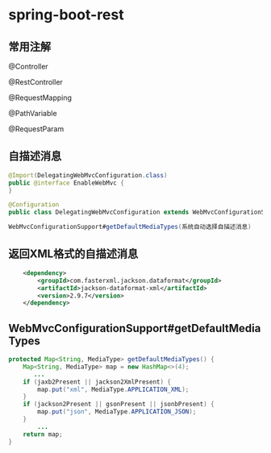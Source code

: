 # spring-boot-rest


## 常用注解



@Controller

@RestController

@RequestMapping

@PathVariable

@RequestParam


## 自描述消息

```java
@Import(DelegatingWebMvcConfiguration.class)
public @interface EnableWebMvc {
}
```

```java
@Configuration
public class DelegatingWebMvcConfiguration extends WebMvcConfigurationSupport {}
```

```java
WebMvcConfigurationSupport#getDefaultMediaTypes(系统自动选择自描述消息)
```

## 返回XML格式的自描述消息

```xml
	<dependency>
		<groupId>com.fasterxml.jackson.dataformat</groupId>
		<artifactId>jackson-dataformat-xml</artifactId>
		<version>2.9.7</version>
	</dependency>
```


## WebMvcConfigurationSupport#getDefaultMediaTypes

```java
protected Map<String, MediaType> getDefaultMediaTypes() {
	Map<String, MediaType> map = new HashMap<>(4);
       ...
	if (jaxb2Present || jackson2XmlPresent) {
		map.put("xml", MediaType.APPLICATION_XML);
	}
	if (jackson2Present || gsonPresent || jsonbPresent) {
		map.put("json", MediaType.APPLICATION_JSON);
	}
        ...
	return map;
}
```


​	
